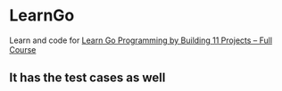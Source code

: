 # LearnGo
Learn and code for  [Learn Go Programming by Building 11 Projects – Full Course](https://www.youtube.com/watch?v=jFfo23yIWac)

## It has the test cases as well
